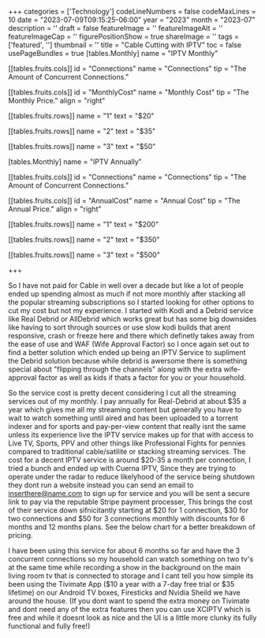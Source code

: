 ﻿+++
categories = ['Technology']
codeLineNumbers = false
codeMaxLines = 10
date = "2023-07-09T09:15:25-06:00"
year = "2023"
month = "2023-07"
description = ''
draft = false
featureImage = ''
featureImageAlt = ''
featureImageCap = ''
figurePositionShow = true
shareImage = ''
tags = ['featured', '']
thumbnail = ''
title = "Cable Cutting with IPTV"
toc = false
usePageBundles = true
[tables.Monthly]
name = "IPTV Monthly"

  [[tables.fruits.cols]]
  id = "Connections"
  name = "Connections"
  tip = "The Amount of Concurrent Connections."

  [[tables.fruits.cols]]
  id = "MonthlyCost"
  name = "Monthly Cost"
  tip = "The Monthly Price."
  align = "right"

  [[tables.fruits.rows]]
  name = "1"
  text = "$20"

  [[tables.fruits.rows]]
  name = "2"
  text = "$35"

  [[tables.fruits.rows]]
  name = "3"
  text = "$50"

  [tables.Monthly]
name = "IPTV Annually"

  [[tables.fruits.cols]]
  id = "Connections"
  name = "Connections"
  tip = "The Amount of Concurrent Connections."

  [[tables.fruits.cols]]
  id = "AnnualCost"
  name = "Annual Cost"
  tip = "The Annual Price."
  align = "right"

  [[tables.fruits.rows]]
  name = "1"
  text = "$200"

  [[tables.fruits.rows]]
  name = "2"
  text = "$350"

  [[tables.fruits.rows]]
  name = "3"
  text = "$500"

+++

So I have not paid for Cable in well over a decade but like a lot of people ended up spending almost as much if not more monthly after stacking all the popular streaming subscriptions 
so I started looking for other options to cut my cost but not my experience. I started with Kodi and a Debrid service like Real Debrid or AllDebrid which works great but has some big downsides like having to sort through sources or use slow kodi builds that arent responsive, crash or freeze here and there which definetly takes away from the ease of use and WAF (Wife Approval Factor) so I once again set out to find a better solution which ended up being an IPTV Service to supliment the Debrid solution because while debrid is awersome there is something special about "flipping through the channels" along with the extra wife-approval factor as well as kids if thats a factor for you or your household.

So the service cost is pretty decent considering I cut all the streaming services out of my monthly. I pay annually for Real-Debrid at about $35 a year which gives me all my streaming content but generally you have to wait to watch something until aired and has been uploaded to a torrent indexer and for sports and pay-per-view content that really isnt the same unless its experience live the IPTV service makes up for that with access to Live TV, Sports, PPV and other things like Professional Fights for pennies compared to traditional cable/satilite or stacking streaming services. The cost for a decent IPTV service is around $20-35 a month per connection, I tried a bunch and ended up with Cuerna IPTV, Since they are trying to operate under the radar to reduce likelyhood of the service being shutdown they dont run a website instead you can send an email to inserthere@name.com to sign up for service and you will be sent a secure link to pay via the reputable Stripe payment processer, This brings the cost of their service down sifnicitantly starting at $20 for 1 connection, $30 for two connections and $50 for 3 connections monthly with discounts for 6 months and 12 months plans. See the below chart for a better breakdown of pricing. 

I have been using this service for about 6 months so far and have the 3 concurrent connections so my household can watch something on two tv's at the same time while recording a show in the background on the main living room tv that is connected to storage and I cant tell you how simple its been using the Tivimate App ($10 a year with a 7-day free trial or $35 lifetime) on our Android TV boxes, Firesticks and Nvidia Sheild we have around the house. (If you dont want to spend the extra money on Tivimate and dont need any of the extra features then you can use XCIPTV which is free and while it doesnt look as nice and the UI is a little more clunky its fully functional and fully free!)